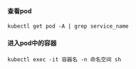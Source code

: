 #### 查看pod

```
kubectl get pod -A | grep service_name
```

#### 进入pod中的容器

```
kubectl exec -it 容器名 -n 命名空间 sh
```


